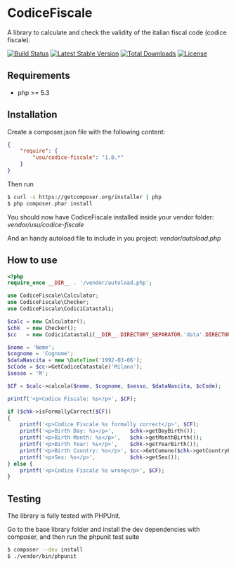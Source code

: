CodiceFiscale
==============

A library to calculate and check the validity of the italian fiscal code (codice fiscale).

[![Build Status](https://travis-ci.org/andreausu/CodiceFiscale.png?branch=master)](https://travis-ci.org/andreausu/CodiceFiscale) [![Latest Stable Version](https://poser.pugx.org/usu/codice-fiscale/v/stable.svg)](https://packagist.org/packages/usu/codice-fiscale) [![Total Downloads](https://poser.pugx.org/usu/codice-fiscale/downloads.svg)](https://packagist.org/packages/usu/codice-fiscale) [![License](https://poser.pugx.org/usu/codice-fiscale/license.svg)](https://packagist.org/packages/usu/codice-fiscale)

Requirements
------------

- php >= 5.3

Installation
------------

Create a composer.json file with the following content:

``` json
{
    "require": {
        "usu/codice-fiscale": "1.0.*"
    }
}
```

Then run

``` bash
$ curl -s https://getcomposer.org/installer | php
$ php composer.phar install
```

You should now have CodiceFiscale installed inside your vendor folder: *vendor/usu/codice-fiscale*

And an handy autoload file to include in you project: *vendor/autoload.php*

How to use
----------

``` php
<?php
require_once __DIR__ . '/vendor/autoload.php';

use CodiceFiscale\Calculator;
use CodiceFiscale\Checker;
use CodiceFiscale\CodiciCatastali;

$calc = new Calculator();
$chk  = new Checker();
$cc   = new CodiciCatastali(__DIR__.DIRECTORY_SEPARATOR.'data'.DIRECTORY_SEPARATOR.'CCList.txt');

$nome = 'Nome';
$cognome = 'Cognome';
$dataNascita = new \DateTime('1992-03-06');
$cCode = $cc->GetCodiceCatastale('Milano');
$sesso = 'M';

$CF = $calc->calcola($nome, $cognome, $sesso, $dataNascita, $cCode);

printf('<p>Codice Fiscale: %s</p>', $CF);

if ($chk->isFormallyCorrect($CF)) 
{
    printf('<p>Codice Fiscale %s formally correct</p>', $CF);
    printf('<p>Birth Day: %s</p>',     $chk->getDayBirth());
    printf('<p>Birth Month: %s</p>',   $chk->getMonthBirth());
    printf('<p>Birth Year: %s</p>',    $chk->getYearBirth());
    printf('<p>Birth Country: %s</p>', $cc->GetComune($chk->getCountryBirth()));
    printf('<p>Sex: %s</p>',           $chk->getSex());
} else {
    printf('<p>Codice Fiscale %s wrong</p>', $CF);
}
```

Testing
-------

The library is fully tested with PHPUnit.

Go to the base library folder and install the dev dependencies with composer, and then run the phpunit test suite

``` bash
$ composer --dev install
$ ./vendor/bin/phpunit
```
